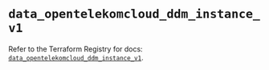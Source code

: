 # `data_opentelekomcloud_ddm_instance_v1`

Refer to the Terraform Registry for docs: [`data_opentelekomcloud_ddm_instance_v1`](https://registry.terraform.io/providers/opentelekomcloud/opentelekomcloud/1.36.39/docs/data-sources/ddm_instance_v1).
